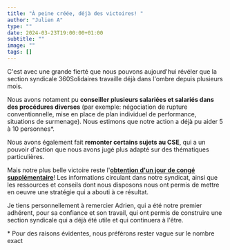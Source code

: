 ```yaml
---
title: "À peine créée, déjà des victoires! "
author: "Julien A"
type: ""
date: 2024-03-23T19:00:00+01:00
subtitle: ""
image: ""
tags: []
---
```


C'est avec une grande fierté que nous pouvons aujourd'hui révéler que la section syndicale 360Solidaires travaille déjà dans l'ombre depuis plusieurs mois.

Nous avons notament pu **conseiller plusieurs salariées et salariés dans des procédures diverses** (par exemple: négociation de rupture conventionnelle, mise en place de plan individuel de performance, situations de surmenage). Nous estimons que notre action a déjà pu aider 5 à 10 personnes*.

Nous avons également fait **remonter certains sujets au CSE**, qui a un pouvoir d'action que nous avons jugé plus adapté sur des thématiques particulières.

Mais notre plus belle victoire reste l'[**obtention d'un jour de congé supplémentaire**](https://trello.com/c/Thnho1DD/9281-cong%C3%A9-pay%C3%A9-vendredi-10-novembre#comment-654c9ce549002ea50d65ab38)!
Les informations circulant dans notre syndicat, ainsi que les ressources et conseils dont nous disposons nous ont permis de mettre en oeuvre une stratégie qui a abouti à ce résultat.

Je tiens personnellement à remercier Adrien, qui a été notre premier adhérent, pour sa confiance et son travail, qui ont permis de construire une section syndicale qui a déjà été utile et qui continuera à l'être.


\* Pour des raisons évidentes, nous préférons rester vague sur le nombre exact
